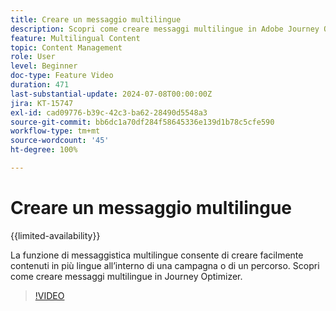 ```yaml
---
title: Creare un messaggio multilingue
description: Scopri come creare messaggi multilingue in Adobe Journey Optimizer.
feature: Multilingual Content
topic: Content Management
role: User
level: Beginner
doc-type: Feature Video
duration: 471
last-substantial-update: 2024-07-08T00:00:00Z
jira: KT-15747
exl-id: cad09776-b39c-42c3-ba62-28490d5548a3
source-git-commit: bb6dc1a70df284f58645336e139d1b78c5cfe590
workflow-type: tm+mt
source-wordcount: '45'
ht-degree: 100%

---
```


# Creare un messaggio multilingue

{{limited-availability}}

La funzione di messaggistica multilingue consente di creare facilmente contenuti in più lingue all’interno di una campagna o di un percorso. Scopri come creare messaggi multilingue in Journey Optimizer.

>[!VIDEO](https://video.tv.adobe.com/v/3430921/?learn=on)
